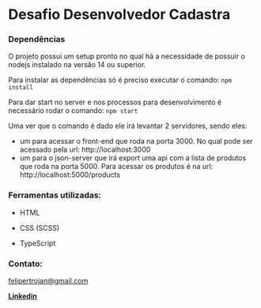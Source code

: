 # Desafio Desenvolvedor Cadastra


### Dependências

O projeto possui um setup pronto no qual há a necessidade de possuir o nodejs instalado na versão 14 ou superior.

Para instalar as dependências só é preciso executar o comando: `npm install`

Para dar start no server e nos processos para desenvolvimento é necessário rodar o comando: `npm start `

Uma ver que o comando é dado ele irá levantar 2 servidores, sendo eles:
 - um para acessar o front-end que roda na porta 3000. No qual pode ser acessado pela url: http://localhost:3000
 - um para o json-server que irá export uma api com a lista de produtos que roda na porta 5000. Para acessar os produtos é na url:  http://localhost:5000/products

### Ferramentas utilizadas:

- HTML <br>

- CSS (SCSS) <br>

- TypeScript <br>

### Contato:

[felipertrojan@gmail.com](mailto:felipertrojan@gmail.com)

<a href="https://www.linkedin.com/in/felipe-trojan-software-engineer" target="_blank"><b>Linkedin</b></a>
